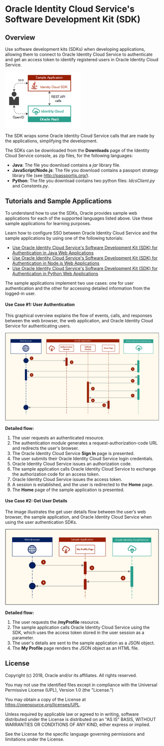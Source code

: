 # Oracle Identity Cloud Service's Software Development Kit (SDK)

## Overview

Use software development kits (SDKs) when developing applications, allowing them to connect to Oracle Identity Cloud Service to authenticate and get an access token to identify registered users in Oracle Identity Cloud Service.

![Overview Diagram](images/SDK_Header.png)

The SDK wraps some Oracle Identity Cloud Service calls that are made by the applications, simplifying the development.

The SDKs can be downloaded from the **Downloads** page of the Identity Cloud Service console, as zip files, for the following languages:
- **Java**: The file you download contains a *jar* library file.
- **JavaScript/Node.js**: The file you download contains a passport strategy library file (see http://passportjs.org/).
- **Python**: The file you download contains two python files: *IdcsClient.py* and *Constants.py*.

## Tutorials and Sample Applications

To understand how to use the SDKs, Oracle provides sample web applications for each of the supported languages listed above. Use these sample applications for learning purposes.

Learn how to configure SSO between Oracle Identity Cloud Service and the sample applications by using one of the following tutorials:

- [Use Oracle Identity Cloud Service's Software Development Kit (SDK) for Authentication in Java Web Applications](https://apexapps.oracle.com/pls/apex/f?p=44785:112:0::::P112_CONTENT_ID:22663)
- [Use Oracle Identity Cloud Service's Software Development Kit (SDK) for Authentication in Node.js Web Applications](https://apexapps.oracle.com/pls/apex/f?p=44785:112:0::::P112_CONTENT_ID:22661)
- [Use Oracle Identity Cloud Service's Software Development Kit (SDK) for Authentication in Python Web Applications](https://apexapps.oracle.com/pls/apex/f?p=44785:112:0::::P112_CONTENT_ID:22662)

The sample applications implement two use cases: one for user authentication and the other for  accessing detailed information from the logged-in user.

#### Use Case #1: User Authentication

This graphical overview explains the flow of events, calls, and responses between the web browser, the web application, and Oracle Identity Cloud Service for authenticating users.

![Authentication Sequence Diagram](images/SDK_SequenceDiagramAuthN.png)

**Detailed flow:**
1. The user requests an authenticated resource.
2. The authentication module generates a request-authorization-code URL and redirects the user's browser.
3. The Oracle Identity Cloud Service **Sign In** page is presented.
4. The user submits their Oracle Identity Cloud Service login credentials.
5. Oracle Identity Cloud Service issues an authorization code.
6. The sample application calls Oracle Identity Cloud Service to exchange the authorization code for an access token.
7. Oracle Identity Cloud Service issues the access token.
8. A session is established, and the user is redirected to the **Home** page.
9. The **Home** page of the sample application is presented.

#### Use Case #2: Get User Details

The image illustrates the get user details flow between the user’s web browser, the sample application, and Oracle Identity Cloud Service when using the user authentication SDKs.


![Get User Details Sequence Diagram](images/SDK_SequenceDiagramGetDetails.png)

**Detailed flow:**
1. The user requests the **/myProfile** resource.
2. The sample application calls Oracle Identity Cloud Service using the SDK, which uses the access token stored in the user session as a parameter.
3. The user's details are sent to the sample application as a JSON object.
4. The **My Profile** page renders the JSON object as an HTML file.

## License

Copyright (c) 2018, Oracle and/or its affiliates. All rights reserved.

You may not use the identified files except in compliance with the Universal Permissive License (UPL), Version 1.0 (the "License.")

You may obtain a copy of the License at https://opensource.org/licenses/UPL. 

Unless required by applicable law or agreed to in writing, software distributed under the License is distributed on an "AS IS" BASIS, WITHOUT WARRANTIES OR CONDITIONS OF ANY KIND, either express or implied.

See the License for the specific language governing permissions and limitations under the License.
